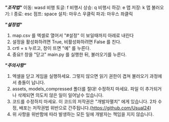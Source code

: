 ***"조작법"***
이동: wasd
비행 토글: f
비행시 상승: q
비행시 하강: e
맵 저장: k
맵 불러오기: l
종료: esc
점프: space
설치: 마우스 우클릭
파괴: 마우스 좌클릭

***"설정법"***
1. map.csv 를 엑셀로 열어서 "#설정" 이 보일때까지 아레로 내린다
2. 설정을 활성화하려면 True, 비활성화하려면 False 를 친다.
3. crtl + s 누르고, 창이 뜨면 "예" 를 누른다.
4. 중요!! 창을 "닫고" main.py 를 실행한 뒤, 불러오기를 누른다.


***"주의사항"***
1. 엑셀을 닫고 게임을 실행하세요. 그렇지 않으면 읽기 권한이 겹쳐 불러오기 과정에서 충돌이 납니다.
2. assets, models_compressed 폴더를 절대! 수정하지 마세요. 파일 이 추가되거나 삭제되면 의도치 않은 일이 일어날수 있습니다.
3. 코드를 수정하지 마세요. 이 코드의 저작권은 "개발자멸치" 에게 있습니다. 2차 수정, 배포는 저작권법 위반으로 간주됩니다.(https://github.com/Usual24)
4. 위 사항을 위반함에 따라 발생하는 모든 일에 개발자는 책임을 지지 않습니다.
